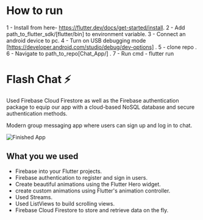 # How to run
1 - Install from here- https://flutter.dev/docs/get-started/install.
2 - Add path_to_flutter_sdk/[flutter/bin] to environment variable.
3 - Connect an android device to pc.
4 - Turn on USB debugging mode [https://developer.android.com/studio/debug/dev-options] .
5 - clone repo .
6 - Navigate to path_to_repo[Chat_App/] .
7 - Run cmd - flutter run 

# Flash Chat ⚡️
 Used Firebase Cloud Firestore as well as the Firebase authentication package to equip our app with a cloud-based NoSQL database and secure authentication methods. 

Modern group messaging app where users can sign up and log in to chat.

![Finished App](https://github.com/londonappbrewery/Images/blob/master/flash_chat_flutter_demo.gif)

## What you we used

- Firebase into your Flutter projects.
- Firebase authentication to register and sign in users.
- Create beautiful animations using the Flutter Hero widget.
- create custom animations using Flutter's animation controller. 
- Used Streams.
- Used ListViews to build scrolling views.
- Firebase Cloud Firestore to store and retrieve data on the fly.

